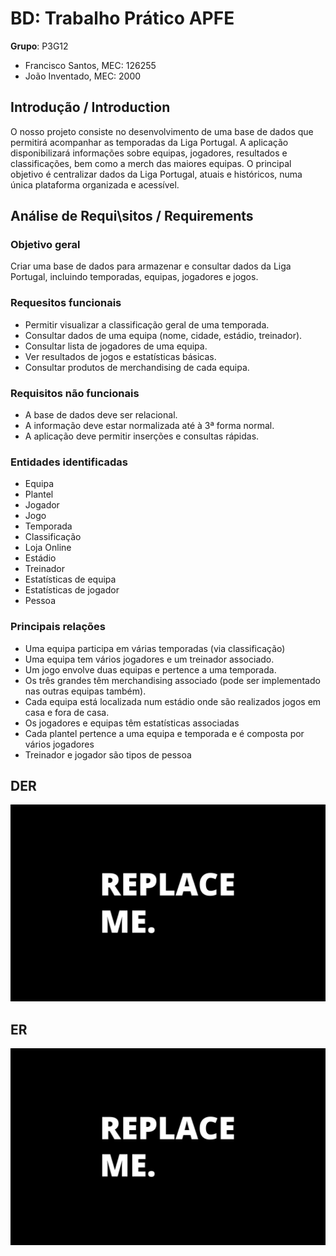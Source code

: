 # BD: Trabalho Prático APFE

**Grupo**: P3G12
- Francisco Santos, MEC: 126255
- João Inventado, MEC: 2000

## Introdução / Introduction
O nosso projeto consiste no desenvolvimento de uma base de dados que permitirá acompanhar as temporadas da Liga Portugal. A aplicação disponibilizará informações sobre equipas, jogadores, resultados e classificações, bem como a merch das maiores equipas. 
O principal objetivo é centralizar dados da Liga Portugal, atuais e históricos, numa única plataforma organizada e acessível.

## ​Análise de Requi\sitos / Requirements

### Objetivo geral

Criar uma base de dados para armazenar e consultar dados da Liga Portugal, incluindo temporadas, equipas, jogadores e jogos.

### Requesitos funcionais
- Permitir visualizar a classificação geral de uma temporada.
- Consultar dados de uma equipa (nome, cidade, estádio, treinador).
- Consultar lista de jogadores de uma equipa.
- Ver resultados de jogos e estatísticas básicas.
- Consultar produtos de merchandising de cada equipa.

### Requisitos não funcionais
- A base de dados deve ser relacional.
- A informação deve estar normalizada até à 3ª forma normal.
- A aplicação deve permitir inserções e consultas rápidas.

### Entidades identificadas
- Equipa
- Plantel
- Jogador
- Jogo
- Temporada
- Classificação
- Loja Online
- Estádio
- Treinador
- Estatísticas de equipa
- Estatísticas de jogador
- Pessoa



### Principais relações
- Uma equipa participa em várias temporadas (via classificação)
- Uma equipa tem vários jogadores e um treinador associado.
- Um jogo envolve duas equipas e pertence a uma temporada.
- Os três grandes têm merchandising associado (pode ser implementado nas outras equipas também).
- Cada equipa está localizada num estádio onde são realizados jogos em casa e fora de casa.
- Os jogadores e equipas têm estatísticas associadas
- Cada plantel pertence a uma equipa e temporada e é composta por vários jogadores
- Treinador e jogador são tipos de pessoa




## DER


![DER Diagram!](der.jpg "AnImage")

## ER

![ER Diagram!](er.jpg "AnImage")